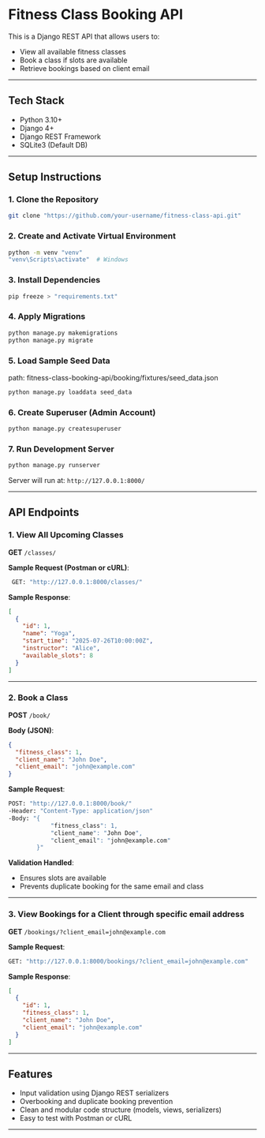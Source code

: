 #  Fitness Class Booking API

This is a Django REST API that allows users to:

- View all available fitness classes
- Book a class if slots are available
- Retrieve bookings based on client email

---

##  Tech Stack

- Python 3.10+
- Django 4+
- Django REST Framework
- SQLite3 (Default DB)

---

##  Setup Instructions

### 1. Clone the Repository

```bash
git clone "https://github.com/your-username/fitness-class-api.git"
```

### 2. Create and Activate Virtual Environment

```bash
python -m venv "venv"
"venv\Scripts\activate"  # Windows
```

### 3. Install Dependencies

```bash
pip freeze > "requirements.txt"
```


### 4. Apply Migrations

```bash
python manage.py makemigrations
python manage.py migrate
```


### 5. Load Sample Seed Data

path: fitness-class-booking-api/booking/fixtures/seed_data.json

```bash
python manage.py loaddata seed_data
```


### 6. Create Superuser (Admin Account)

```bash
python manage.py createsuperuser
```


### 7. Run Development Server

```bash
python manage.py runserver
```

Server will run at: `http://127.0.0.1:8000/`

---

##  API Endpoints

### 1. View All Upcoming Classes

**GET** `/classes/`

**Sample Request (Postman or cURL)**:

```bash
 GET: "http://127.0.0.1:8000/classes/"
```

**Sample Response**:

```json
[
  {
    "id": 1,
    "name": "Yoga",
    "start_time": "2025-07-26T10:00:00Z",
    "instructor": "Alice",
    "available_slots": 8
  }
]
```

---

### 2. Book a Class

**POST** `/book/`

**Body (JSON)**:

```json
{
  "fitness_class": 1,
  "client_name": "John Doe",
  "client_email": "john@example.com"
}
```

**Sample Request**:

```bash
POST: "http://127.0.0.1:8000/book/" 
-Header: "Content-Type: application/json" 
-Body: "{
            "fitness_class": 1, 
            "client_name": "John Doe", 
            "client_email": "john@example.com"
        }"
```

**Validation Handled**:
- Ensures slots are available
- Prevents duplicate booking for the same email and class

---

### 3. View Bookings for a Client through specific email address

**GET** `/bookings/?client_email=john@example.com`

**Sample Request**:

```bash
GET: "http://127.0.0.1:8000/bookings/?client_email=john@example.com"
```

**Sample Response**:

```json
[
  {
    "id": 1,
    "fitness_class": 1,
    "client_name": "John Doe",
    "client_email": "john@example.com"
  }
]
```

---

##  Features

- Input validation using Django REST serializers
- Overbooking and duplicate booking prevention
- Clean and modular code structure (models, views, serializers)
- Easy to test with Postman or cURL

---

